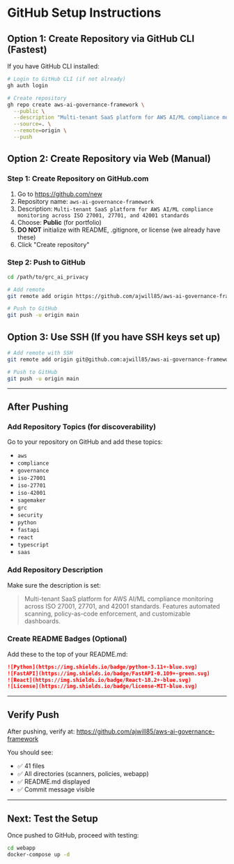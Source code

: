 # GitHub Setup Instructions

## Option 1: Create Repository via GitHub CLI (Fastest)

If you have GitHub CLI installed:

```bash
# Login to GitHub CLI (if not already)
gh auth login

# Create repository
gh repo create aws-ai-governance-framework \
  --public \
  --description "Multi-tenant SaaS platform for AWS AI/ML compliance monitoring across ISO 27001, 27701, and 42001 standards" \
  --source=. \
  --remote=origin \
  --push
```

## Option 2: Create Repository via Web (Manual)

### Step 1: Create Repository on GitHub.com
1. Go to https://github.com/new
2. Repository name: `aws-ai-governance-framework`
3. Description: `Multi-tenant SaaS platform for AWS AI/ML compliance monitoring across ISO 27001, 27701, and 42001 standards`
4. Choose: **Public** (for portfolio)
5. **DO NOT** initialize with README, .gitignore, or license (we already have these)
6. Click "Create repository"

### Step 2: Push to GitHub
```bash
cd /path/to/grc_ai_privacy

# Add remote
git remote add origin https://github.com/ajwill85/aws-ai-governance-framework.git

# Push to GitHub
git push -u origin main
```

## Option 3: Use SSH (If you have SSH keys set up)

```bash
# Add remote with SSH
git remote add origin git@github.com:ajwill85/aws-ai-governance-framework.git

# Push to GitHub
git push -u origin main
```

---

## After Pushing

### Add Repository Topics (for discoverability)
Go to your repository on GitHub and add these topics:
- `aws`
- `compliance`
- `governance`
- `iso-27001`
- `iso-27701`
- `iso-42001`
- `sagemaker`
- `grc`
- `security`
- `python`
- `fastapi`
- `react`
- `typescript`
- `saas`

### Add Repository Description
Make sure the description is set:
> Multi-tenant SaaS platform for AWS AI/ML compliance monitoring across ISO 27001, 27701, and 42001 standards. Features automated scanning, policy-as-code enforcement, and customizable dashboards.

### Create README Badges (Optional)
Add these to the top of your README.md:

```markdown
![Python](https://img.shields.io/badge/python-3.11+-blue.svg)
![FastAPI](https://img.shields.io/badge/FastAPI-0.109+-green.svg)
![React](https://img.shields.io/badge/React-18.2+-blue.svg)
![License](https://img.shields.io/badge/license-MIT-blue.svg)
```

---

## Verify Push

After pushing, verify at:
https://github.com/ajwill85/aws-ai-governance-framework

You should see:
- ✅ 41 files
- ✅ All directories (scanners, policies, webapp)
- ✅ README.md displayed
- ✅ Commit message visible

---

## Next: Test the Setup

Once pushed to GitHub, proceed with testing:

```bash
cd webapp
docker-compose up -d
```
